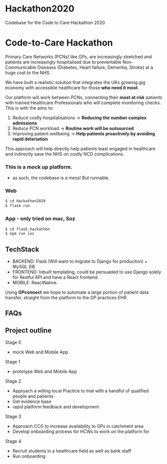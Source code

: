 # Hackathon2020
Codebase for the Code to Care Hackathon 2020
# Code-to-Care Hackathon

Primary Care Networks (PCNs) like GPs, are increasingly stretched and patients are increasingly hospitalised due to preventable Non-Communicable Diseases (Diabetes, Heart failure, Dementia, Stroke) at a huge cost to the NHS.

We have built a realistic solution that integrates the UKs growing gig economy with accessible healthcare for those **who need it most**. 

Our platform will work between PCNs, connecting their **most at risk** patients with trained Healthcare Professionals who will complete monitoring checks.
This is with the aims to:
1. Reduce costly hospitalisations  -> **Reducing the number complex admissions**
2. Reduce PCN workload           -> **Routine work will be outsourced**
3. Improving patient wellbeing -> **Help patients proactively by avoiding rapid deteriation**

This approach will help directly help patients least engaged in healthcare and indirectly save the NHS on costly NCD complications.

### This is a mock up platform.
- as such, the codebase is a mess! But runnable.

### Web
```sh
$ cd Hackathon2020
$ flask run
```
### App - only tried on mac, Soz
```sh
$ cd flask_hackathon
$ npm run ios
```


## TechStack
- BACKEND: Flask (Will want to migrate to Django for produciton) + MySQL DB
- FRONTEND: Inbuilt templating, could be persuaded to use Django solely for Restful API and have a React frontend.
- MOBILE: ReactNative.

Using **GPconnect** we hope to automate a large portion of patient data transfer, straight from the platform to the GP practices EHR.

## FAQs 


## Project outline
Stage 0
- mock Web and Mobile App

Stage 1
- prototype Web and Mobile App

Stage 2
- Approach a willing local Practice to trial with a handful of qualified people and patients
- Get evidence base
- rapid platform feedback and development

Stage 3
- Approach CCG to increase availability to GPs in catchment area
- Develop onboarding process for HCWs to work on the platform for 

Stage 4
- Recruit students in a healthcare field as well as bank staff 
- Run onboarding
